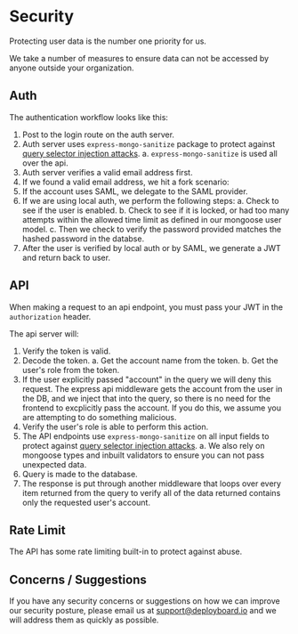 # Security

Protecting user data is the number one priority for us.

We take a number of measures to ensure data can not be accessed by anyone outside your organization.

## Auth

The authentication workflow looks like this:

1. Post to the login route on the auth server.
2. Auth server uses `express-mongo-sanitize` package to protect against [query selector injection attacks](https://blog.websecurify.com/2014/08/hacking-nodejs-and-mongodb.html).
   a. `express-mongo-sanitize` is used all over the api.
3. Auth server verifies a valid email address first.
4. If we found a valid email address, we hit a fork scenario:
5. If the account uses SAML, we delegate to the SAML provider.
6. If we are using local auth, we perform the following steps:
   a. Check to see if the user is enabled.
   b. Check to see if it is locked, or had too many attempts within the allowed time limit as defined in our mongoose user model.
   c. Then we check to verify the password provided matches the hashed password in the databse.
7. After the user is verified by local auth or by SAML, we generate a JWT and return back to user.

## API

When making a request to an api endpoint, you must pass your JWT in the `authorization` header.

The api server will:

1. Verify the token is valid.
2. Decode the token.
   a. Get the account name from the token.
   b. Get the user's role from the token.
3. If the user explicitly passed "account" in the query we will deny this request. The express api middleware gets the account from the user in the DB, and we inject that into the query, so there is no need for the frontend to excplicitly pass the account. If you do this, we assume you are attempting to do something malicious.
4. Verify the user's role is able to perform this action.
5. The API endpoints use `express-mongo-sanitize` on all input fields to protect against [query selector injection attacks](https://blog.websecurify.com/2014/08/hacking-nodejs-and-mongodb.html).
   a. We also rely on mongoose types and inbuilt validators to ensure you can not pass unexpected data.
6. Query is made to the database.
7. The response is put through another middleware that loops over every item returned from the query to verify all of the data returned contains only the requested user's account.

## Rate Limit

The API has some rate limiting built-in to protect against abuse.

## Concerns / Suggestions

If you have any security concerns or suggestions on how we can improve our security posture, please email us at [support@deployboard.io](mailto:support@deployboard.io) and we will address them as quickly as possible.
